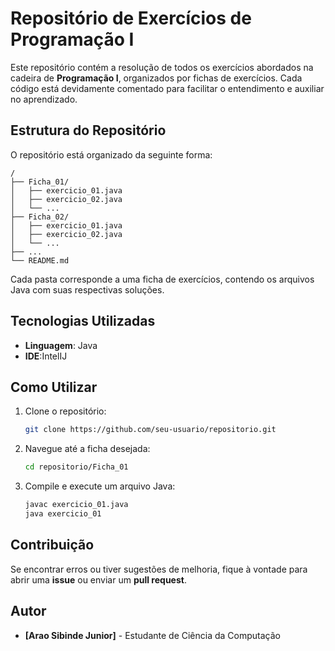 # Repositório de Exercícios de Programação I

Este repositório contém a resolução de todos os exercícios abordados na cadeira de **Programação I**, organizados por fichas de exercícios. Cada código está devidamente comentado para facilitar o entendimento e auxiliar no aprendizado.

## Estrutura do Repositório
O repositório está organizado da seguinte forma:
```
/
├── Ficha_01/
│   ├── exercicio_01.java
│   ├── exercicio_02.java
│   └── ...
├── Ficha_02/
│   ├── exercicio_01.java
│   ├── exercicio_02.java
│   └── ...
├── ...
└── README.md
```

Cada pasta corresponde a uma ficha de exercícios, contendo os arquivos Java com suas respectivas soluções.

## Tecnologias Utilizadas
- **Linguagem**: Java
- **IDE**:IntelIJ

## Como Utilizar
1. Clone o repositório:
   ```sh
   git clone https://github.com/seu-usuario/repositorio.git
   ```
2. Navegue até a ficha desejada:
   ```sh
   cd repositorio/Ficha_01
   ```
3. Compile e execute um arquivo Java:
   ```sh
   javac exercicio_01.java
   java exercicio_01
   ```

## Contribuição
Se encontrar erros ou tiver sugestões de melhoria, fique à vontade para abrir uma **issue** ou enviar um **pull request**.

## Autor
- **[Arao Sibinde Junior]** - Estudante de Ciência da Computação



